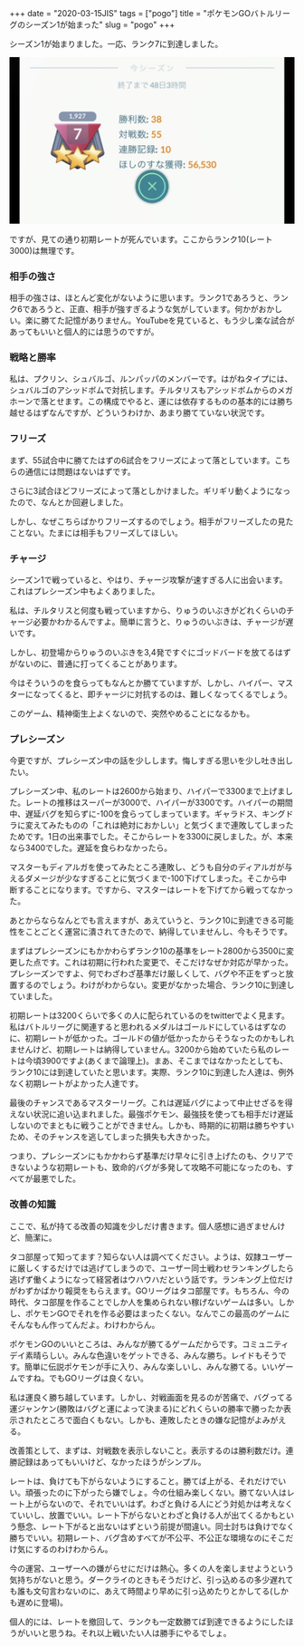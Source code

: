 +++
date = "2020-03-15JIS"
tags = ["pogo"]
title = "ポケモンGOバトルリーグのシーズン1が始まった"
slug = "pogo"
+++

シーズン1が始まりました。一応、ランク7に到達しました。

![](https://github.com/syui/mstdn.page/raw/master/img/mastodon/media_attachments/files/000/000/128/small/ef460b556a8cbc6b.jpg)

ですが、見ての通り初期レートが死んでいます。ここからランク10(レート3000)は無理です。

### 相手の強さ

相手の強さは、ほとんど変化がないように思います。ランク1であろうと、ランク6であろうと、正直、相手が強すぎるような気がしています。何かがおかしい。楽に勝てた記憶がありません。YouTubeを見ていると、もう少し楽な試合があってもいいと個人的には思うのですが。

### 戦略と勝率

私は、プクリン、シュバルゴ、ルンパッパのメンバーです。はがねタイプには、シュバルゴのアシッドボムで対抗します。チルタリスもアシッドボムからのメガホーンで落とせます。この構成でやると、運には依存するものの基本的には勝ち越せるはずなんですが、どういうわけか、あまり勝てていない状況です。

### フリーズ

まず、55試合中に勝てたはずの6試合をフリーズによって落としています。こちらの通信には問題はないはずです。

さらに3試合ほどフリーズによって落としかけました。ギリギリ動くようになったので、なんとか回避しました。

しかし、なぜこちらばかりフリーズするのでしょう。相手がフリーズしたの見たことない。たまには相手もフリーズしてほしい。

### チャージ

シーズン1で戦っていると、やはり、チャージ攻撃が速すぎる人に出会います。これはプレシーズン中もよくありました。

私は、チルタリスと何度も戦っていますから、りゅうのいぶきがどれくらいのチャージ必要かわかるんですよ。簡単に言うと、りゅうのいぶきは、チャージが遅いです。

しかし、初登場からりゅうのいぶきを3,4発ですぐにゴッドバードを放てるはずがないのに、普通に打ってくることがあります。

今はそういうのを食らってもなんとか勝てていますが、しかし、ハイパー、マスターになってくると、即チャージに対抗するのは、難しくなってくるでしょう。

このゲーム、精神衛生上よくないので、突然やめることになるかも。

### プレシーズン

今更ですが、プレシーズン中の話を少しします。悔しすぎる思いを少し吐き出したい。

プレシーズン中、私のレートは2600から始まり、ハイパーで3300まで上げました。レートの推移はスーパーが3000で、ハイパーが3300です。ハイパーの期間中、遅延バグを知らずに-100を食らってしまっています。ギャラドス、キングドラに変えてみたものの「これは絶対におかしい」と気づくまで連敗してしまったためです。1日の出来事でした。そこからレートを3300に戻しました。が、本来なら3400でした。遅延を食らわなかったら。

マスターもディアルガを使ってみたところ連敗し、どうも自分のディアルガが与えるダメージが少なすぎることに気づくまで-100下げてしまった。そこから中断することになります。ですから、マスターはレートを下げてから戦ってなかった。

あとからならなんとでも言えますが、あえていうと、ランク10に到達できる可能性をことごとく運営に潰されてきたので、納得していませんし、今もそうです。

まずはプレシーズンにもかかわらずランク10の基準をレート2800から3500に変更した点です。これは初期に行われた変更で、そこだけなぜか対応が早かった。プレシーズンですよ、何でわざわざ基準だけ厳しくして、バグや不正をずっと放置するのでしょう。わけがわからない。変更がなかった場合、ランク10に到達していました。

初期レートは3200くらいで多くの人に配られているのをtwitterでよく見ます。私はバトルリーグに関連すると思われるメダルはゴールドにしているはずなのに、初期レートが低かった。ゴールドの値が低かったからそうなったのかもしれませんけど、初期レートは納得していません。3200から始めていたら私のレートは今頃3900ですよ(あくまで論理上)。まあ、そこまではなかったとしても、ランク10には到達していたと思います。実際、ランク10に到達した人達は、例外なく初期レートがよかった人達です。

最後のチャンスであるマスターリーグ。これは遅延バグによって中止せざるを得えない状況に追い込まれました。最強ポケモン、最強技を使っても相手だけ遅延しないのでまともに戦うことができません。しかも、時期的に初期は勝ちやすいため、そのチャンスを逃してしまった損失も大きかった。

つまり、プレシーズンにもかかわらず基準だけ早々に引き上げたのも、クリアできないような初期レートも、致命的バグが多発して攻略不可能になったのも、すべてが最悪でした。

### 改善の知識

ここで、私が持てる改善の知識を少しだけ書きます。個人感想に過ぎませんけど、簡潔に。

タコ部屋って知ってます？知らない人は調べてください。ようは、奴隷ユーザーに厳しくするだけでは逃げてしまうので、ユーザー同士戦わせランキングしたら逃げず働くようになって経営者はウハウハだという話です。ランキング上位だけがわずかばかり報奨をもらえます。GOリーグはタコ部屋です。もちろん、今の時代、タコ部屋を作ることでしか人を集められない稼げないゲームは多い。しかし、ポケモンGOでそれを作る必要はまったくない。なんでこの最高のゲームにそんなもん作ってんだよ。わけわからん。

ポケモンGOのいいところは、みんなが勝てるゲームだからです。コミュニティデイ素晴らしい。みんな色違いをゲットできる、みんな勝ち。レイドもそうです。簡単に伝説ポケモンが手に入り、みんな楽しいし、みんな勝てる。いいゲームですね。でもGOリーグは良くない。

私は運良く勝ち越しています。しかし、対戦画面を見るのが苦痛で、バグってる運ジャンケン(勝敗はバグと運によって決まる)にどれくらいの勝率で勝ったか表示されたところで面白くもない。しかも、連敗したときの嫌な記憶がよみがえる。

改善策として、まずは、対戦数を表示しないこと。表示するのは勝利数だけ。連勝記録はあってもいいけど、なかったほうがシンプル。

レートは、負けても下がらないようにすること。勝てば上がる、それだけでいい。頑張ったのに下がったら嫌でしょ。今の仕組み楽しくない。勝てない人はレート上がらないので、それでいいはず。わざと負ける人にどう対処かは考えなくていいし、放置でいい。レート下がらないとわざと負ける人が出てくるかもという懸念、レート下がると出ないはずという前提が間違い。同士討ちは負けでなく勝ちでいい。初期レート、バグ含めすべてが不公平、不公正な環境なのにそこだけ気にするのわけわからん。

今の運営、ユーザーへの嫌がらせにだけは熱心。多くの人を楽しませようという気持ちがないと思う。ダークライのときもそうだけど、引っ込めるの多少遅れても誰も文句言わないのに、あえて時間より早めに引っ込めたりとかしてる(しかも遅めに登場)。

個人的には、レートを撤回して、ランクも一定数勝てば到達できるようにしたほうがいいと思うね。それ以上戦いたい人は勝手にやるでしょ。

